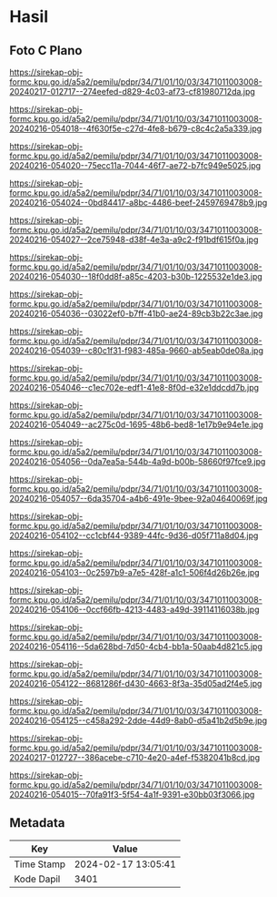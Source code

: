 # Hasil

## Foto C Plano

https://sirekap-obj-formc.kpu.go.id/a5a2/pemilu/pdpr/34/71/01/10/03/3471011003008-20240217-012717--274eefed-d829-4c03-af73-cf81980712da.jpg

https://sirekap-obj-formc.kpu.go.id/a5a2/pemilu/pdpr/34/71/01/10/03/3471011003008-20240216-054018--4f630f5e-c27d-4fe8-b679-c8c4c2a5a339.jpg

https://sirekap-obj-formc.kpu.go.id/a5a2/pemilu/pdpr/34/71/01/10/03/3471011003008-20240216-054020--75ecc11a-7044-46f7-ae72-b7fc949e5025.jpg

https://sirekap-obj-formc.kpu.go.id/a5a2/pemilu/pdpr/34/71/01/10/03/3471011003008-20240216-054024--0bd84417-a8bc-4486-beef-2459769478b9.jpg

https://sirekap-obj-formc.kpu.go.id/a5a2/pemilu/pdpr/34/71/01/10/03/3471011003008-20240216-054027--2ce75948-d38f-4e3a-a9c2-f91bdf615f0a.jpg

https://sirekap-obj-formc.kpu.go.id/a5a2/pemilu/pdpr/34/71/01/10/03/3471011003008-20240216-054030--18f0dd8f-a85c-4203-b30b-1225532e1de3.jpg

https://sirekap-obj-formc.kpu.go.id/a5a2/pemilu/pdpr/34/71/01/10/03/3471011003008-20240216-054036--03022ef0-b7ff-41b0-ae24-89cb3b22c3ae.jpg

https://sirekap-obj-formc.kpu.go.id/a5a2/pemilu/pdpr/34/71/01/10/03/3471011003008-20240216-054039--c80c1f31-f983-485a-9660-ab5eab0de08a.jpg

https://sirekap-obj-formc.kpu.go.id/a5a2/pemilu/pdpr/34/71/01/10/03/3471011003008-20240216-054046--c1ec702e-edf1-41e8-8f0d-e32e1ddcdd7b.jpg

https://sirekap-obj-formc.kpu.go.id/a5a2/pemilu/pdpr/34/71/01/10/03/3471011003008-20240216-054049--ac275c0d-1695-48b6-bed8-1e17b9e94e1e.jpg

https://sirekap-obj-formc.kpu.go.id/a5a2/pemilu/pdpr/34/71/01/10/03/3471011003008-20240216-054056--0da7ea5a-544b-4a9d-b00b-58660f97fce9.jpg

https://sirekap-obj-formc.kpu.go.id/a5a2/pemilu/pdpr/34/71/01/10/03/3471011003008-20240216-054057--6da35704-a4b6-491e-9bee-92a04640069f.jpg

https://sirekap-obj-formc.kpu.go.id/a5a2/pemilu/pdpr/34/71/01/10/03/3471011003008-20240216-054102--cc1cbf44-9389-44fc-9d36-d05f711a8d04.jpg

https://sirekap-obj-formc.kpu.go.id/a5a2/pemilu/pdpr/34/71/01/10/03/3471011003008-20240216-054103--0c2597b9-a7e5-428f-a1c1-506f4d26b26e.jpg

https://sirekap-obj-formc.kpu.go.id/a5a2/pemilu/pdpr/34/71/01/10/03/3471011003008-20240216-054106--0ccf66fb-4213-4483-a49d-39114116038b.jpg

https://sirekap-obj-formc.kpu.go.id/a5a2/pemilu/pdpr/34/71/01/10/03/3471011003008-20240216-054116--5da628bd-7d50-4cb4-bb1a-50aab4d821c5.jpg

https://sirekap-obj-formc.kpu.go.id/a5a2/pemilu/pdpr/34/71/01/10/03/3471011003008-20240216-054122--8681286f-d430-4663-8f3a-35d05ad2f4e5.jpg

https://sirekap-obj-formc.kpu.go.id/a5a2/pemilu/pdpr/34/71/01/10/03/3471011003008-20240216-054125--c458a292-2dde-44d9-8ab0-d5a41b2d5b9e.jpg

https://sirekap-obj-formc.kpu.go.id/a5a2/pemilu/pdpr/34/71/01/10/03/3471011003008-20240217-012727--386acebe-c710-4e20-a4ef-f5382041b8cd.jpg

https://sirekap-obj-formc.kpu.go.id/a5a2/pemilu/pdpr/34/71/01/10/03/3471011003008-20240216-054015--70fa91f3-5f54-4a1f-9391-e30bb03f3066.jpg


## Metadata

| Key        | Value               |
| ---------- | ------------------- |
| Time Stamp | 2024-02-17 13:05:41 |
| Kode Dapil | 3401                |



